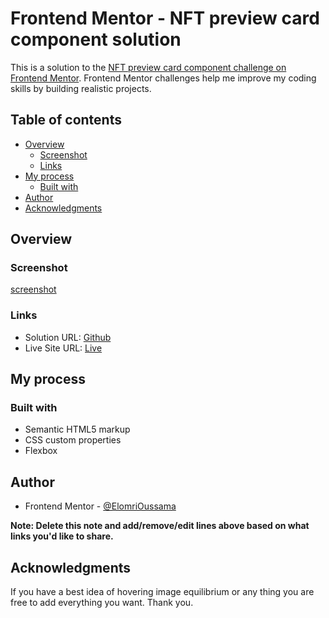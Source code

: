 # Frontend Mentor - NFT preview card component solution

This is a solution to the [NFT preview card component challenge on Frontend Mentor](https://www.frontendmentor.io/challenges/nft-preview-card-component-SbdUL_w0U). Frontend Mentor challenges help me improve my coding skills by building realistic projects. 

## Table of contents

- [Overview](#overview)
  - [Screenshot](#screenshot)
  - [Links](#links)
- [My process](#my-process)
  - [Built with](#built-with)
- [Author](#author)
- [Acknowledgments](#acknowledgments)

## Overview
### Screenshot

[screenshot](images/screenshot.png)

### Links

- Solution URL: [Github](https://github.com/oussamaelomri/nftproject.github.io)
- Live Site URL: [Live](https://oussamaelomri.github.io/nftproject.github.io/)

## My process

### Built with

- Semantic HTML5 markup
- CSS custom properties
- Flexbox


## Author

- Frontend Mentor - [@ElomriOussama](https://www.frontendmentor.io/profile/oussamaelomri)

**Note: Delete this note and add/remove/edit lines above based on what links you'd like to share.**

## Acknowledgments

If you have a best idea of hovering image equilibrium or any thing you are free to add everything you want. 
Thank you.
